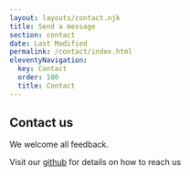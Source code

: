 ```yaml
---
layout: layouts/contact.njk
title: Send a message
section: contact
date: Last Modified
permalink: /contact/index.html
eleventyNavigation:
  key: Contact
  order: 100
  title: Contact
---
```


## Contact us

We welcome all feedback.

Visit our [github](https://github.com/kintegrate/kintegrate.dev/blob/main/CONTRIBUTING.md) for details on how to reach us
